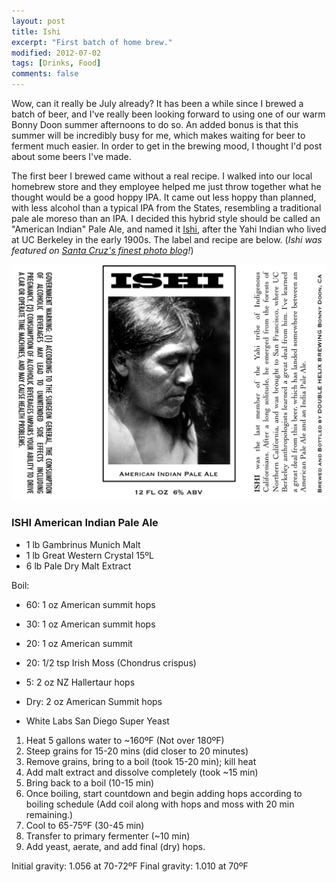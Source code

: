 ```yaml
---
layout: post
title: Ishi
excerpt: "First batch of home brew."
modified: 2012-07-02
tags: [Drinks, Food]
comments: false
---
```


Wow, can it really be July already? It has been a while since I brewed a batch of beer, and I've really been looking forward to using one of our warm Bonny Doon summer afternoons to do so. An added bonus is that this summer will be incredibly busy for me, which makes waiting for beer to ferment much easier. In order to get in the brewing mood, I thought I'd post about some beers I've made.

The first beer I brewed came without a real recipe. I walked into our local homebrew store and they employee helped me just throw together what he thought would be a good hoppy IPA. It came out less hoppy than planned, with less alcohol than a typical IPA from the States, resembling a traditional pale ale moreso than an IPA. I decided this hybrid style should be called an "American Indian" Pale Ale, and named it [Ishi](https://en.wikipedia.org/wiki/Ishi), after the Yahi Indian who lived at UC Berkeley in the early 1900s.  The label and recipe are below. (*Ishi was featured on [Santa Cruz's finest photo blog](http://harmlessneighborhoodeccentric.blogspot.com/2011/11/hes-creepy-but-nice-real-creepy-and.html)!*)

![Ishi Label](/images/ishi-label.png)

### ISHI American Indian Pale Ale
- 1 lb Gambrinus Munich Malt
- 1 lb Great Western Crystal 15ºL
- 6 lb Pale Dry Malt Extract

Boil:

- 60: 1 oz American summit hops
- 30: 1 oz American summit hops
- 20: 1 oz American summit 
- 20: 1/2 tsp Irish Moss (Chondrus crispus)
- 5: 2 oz NZ Hallertaur hops
- Dry: 2 oz American Summit hops

- White Labs San Diego Super Yeast

1. Heat 5 gallons water to ~160ºF (Not over 180ºF)
2. Steep grains for 15-20 mins (did closer to 20 minutes)
3. Remove grains, bring to a boil (took 15-20 min); kill heat
4. Add malt extract and dissolve completely (took ~15 min)
5. Bring back to a boil (10-15 min)
6. Once boiling, start countdown and begin adding hops according to boiling schedule
(Add coil along with hops and moss with 20 min remaining.)
7. Cool to 65-75ºF (30-45 min)
8. Transfer to primary fermenter (~10 min)
9. Add yeast, aerate, and add final (dry) hops.

Initial gravity: 1.056 at 70-72ºF
Final gravity: 1.010 at 70ºF